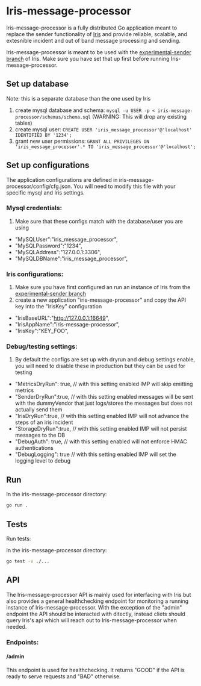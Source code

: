 Iris-message-processor
========

Iris-message-processor is a fully distributed Go application meant to replace the sender functionality of [Iris](https://github.com/linkedin/iris/tree/experimental) and provide reliable, scalable, and extesnible incident and out of band message processing and sending.

Iris-message-processor is meant to be used with the [experimental-sender branch](https://github.com/linkedin/iris/tree/experimental) of Iris. Make sure you have set that up first before running Iris-message-processor.


Set up database
--------------

Note: this is a separate database than the one used by Iris

1. create mysql database and schema: `mysql -u USER -p < iris-message-processor/schemas/schema.sql`  (WARNING: This will drop any existing tables)
2. create mysql user: `CREATE USER 'iris_message_processor'@'localhost' IDENTIFIED BY '1234';`
3. grant new user permissions: `GRANT ALL PRIVILEGES ON 'iris_message_processor'.* TO 'iris_message_processor'@'localhost';`


Set up configurations
--------------
The application configurations are defined in iris-message-processor/config/cfg.json. You will need to modify this file with your specific mysql and Iris settings.

### Mysql credentials:
1. Make sure that these configs match with the database/user you are using

- "MySQLUser":"iris_message_processor",
- "MySQLPassword":"1234",
- "MySQLAddress":"127.0.0.1:3306",
- "MySQLDBName":"iris_message_processor",

### Iris configurations:
1. Make sure you have first configured an run an instance of Iris from the [experimental-sender branch](https://github.com/linkedin/iris/tree/experimental)
1. create a new application "iris-message-processor" and copy the API key into the "IrisKey" configuration

- "IrisBaseURL":"http://127.0.0.1:16649",
- "IrisAppName":"iris-message-processor",
- "IrisKey":"KEY_FOO",

### Debug/testing settings:

1. By default the configs are set up with dryrun and debug settings enable, you will need to disable these in production but they can be used for testing

- "MetricsDryRun": true, // with this setting enabled IMP will skip emitting metrics
- "SenderDryRun":true, // with this setting enabled messages will be sent with the dummyVendor that just logs/stores the messages but does not actually send them
- "IrisDryRun":true, // with this setting enabled IMP will not advance the steps of an iris incident
- "StorageDryRun":true, // with this setting enabled IMP will not persist messages to the DB
- "DebugAuth": true, // with this setting enabled will not enforce HMAC authentications
- "DebugLogging": true // with this setting enabled IMP will set the logging level to debug

Run
--------------
In the iris-message-processor directory:
```bash
go run .
```

Tests
-----

Run tests:

In the iris-message-processor directory:
```bash
go test -v ./...
```

API
-----

The Iris-message-processor API is mainly used for interfacing with Iris but also provides a general healthchecking endpoint for monitoring a running instance of Iris-message-processor. With the exception of the "admin" endpoint the API should be interacted with ditectly, instead cliets should query Iris's api which will reach out to Iris-message-processor when needed.

### Endpoints:

#### /admin

This endpoint is used for healthchecking. It returns "GOOD" if the API is ready to serve requests and "BAD" otherwise.